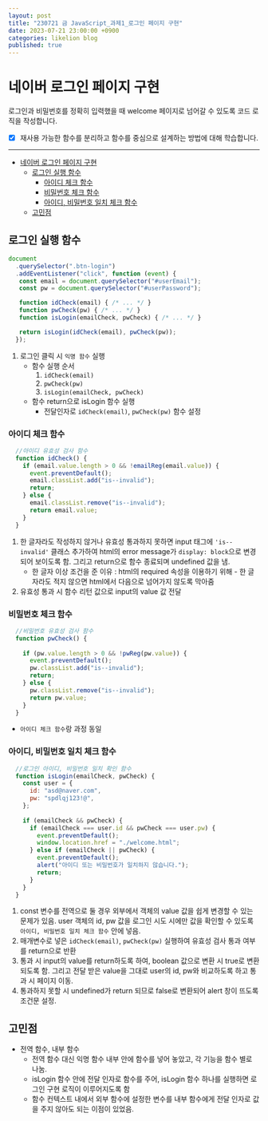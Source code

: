 ```yaml
---
layout: post
title: "230721 금 JavaScript_과제1_로그인 페이지 구현"
date: 2023-07-21 23:00:00 +0900
categories: likelion blog
published: true
---
```


# 네이버 로그인 페이지 구현


로그인과 비밀번호를 정확히 입력했을 때 welcome 페이지로 넘어갈 수 있도록 코드 로직을 작성합니다.

- [x] 재사용 가능한 함수를 분리하고 함수를 중심으로 설계하는 방법에 대해 학습합니다.

---

- [네이버 로그인 페이지 구현](#네이버-로그인-페이지-구현)
  - [로그인 실행 함수](#로그인-실행-함수)
    - [아이디 체크 함수](#아이디-체크-함수)
    - [비밀번호 체크 함수](#비밀번호-체크-함수)
    - [아이디, 비밀번호 일치 체크 함수](#아이디-비밀번호-일치-체크-함수)
  - [고민점](#고민점)


## 로그인 실행 함수

```js
document
  .querySelector(".btn-login")
  .addEventListener("click", function (event) {
   const email = document.querySelector("#userEmail");
   const pw = document.querySelector("#userPassword");

   function idCheck(email) { /* ... */ }
   function pwCheck(pw) { /* ... */ }
   function isLogin(emailCheck, pwCheck) { /* ... */ } 

   return isLogin(idCheck(email), pwCheck(pw));
  });
```

1. 로그인 클릭 시 `익명 함수` 실행
   - 함수 실행 순서
     1. `idCheck(email)`
     2. `pwCheck(pw)`
     3. `isLogin(emailCheck, pwCheck)`
   - 함수 return으로 isLogin 함수 실행
     - 전달인자로 `idCheck(email)`, `pwCheck(pw)` 함수 설정

### 아이디 체크 함수
```js
  //아이디 유효성 검사 함수
  function idCheck() {
    if (email.value.length > 0 && !emailReg(email.value)) {
      event.preventDefault();
      email.classList.add("is--invalid");
      return;
    } else {
      email.classList.remove("is--invalid");
      return email.value;
    }
  }
```

1. 한 글자라도 작성하지 않거나 유효성 통과하지 못하면 input 태그에 `'is--invalid'` 클래스 추가하여 html의 error message가 `display: block`으로 변경되어 보이도록 함. 그리고 return으로 함수 종료되며 undefined 값을 냄.
   - 한 글자 이상 조건을 준 이유 : html의 required 속성을 이용하기 위해 - 한 글자라도 적지 않으면 html에서 다음으로 넘어가지 않도록 막아줌
2. 유효성 통과 시 함수 리턴 값으로 input의 value 값 전달

### 비밀번호 체크 함수
```js
  //비밀번호 유효성 검사 함수
  function pwCheck() {
   
    if (pw.value.length > 0 && !pwReg(pw.value)) {
      event.preventDefault();
      pw.classList.add("is--invalid");
      return;
    } else {
      pw.classList.remove("is--invalid");
      return pw.value;
    }
  }
```

- `아이디 체크 함수`랑 과정 동일

### 아이디, 비밀번호 일치 체크 함수
```js
  //로그인 아이디, 비밀번호 일치 확인 함수
  function isLogin(emailCheck, pwCheck) {
    const user = {
      id: "asd@naver.com",
      pw: "spdlqj123!@",
    };
    
    if (emailCheck && pwCheck) {
      if (emailCheck === user.id && pwCheck === user.pw) {
        event.preventDefault();
        window.location.href = "./welcome.html";
      } else if (emailCheck || pwCheck) {
        event.preventDefault();
        alert("아이디 또는 비밀번호가 일치하지 않습니다.");
        return;
      }
    }
  }
```

1. const 변수를 전역으로 둘 경우 외부에서 객체의 value 값을 쉽게 변경할 수 있는 문제가 있음. user 객체의 id, pw 값을 로그인 시도 시에만 값을 확인할 수 있도록 `아이디, 비밀번호 일치 체크 함수` 안에 넣음. 
2. 매개변수로 넣은 `idCheck(email)`, `pwCheck(pw)` 실행하여 유효성 검사 통과 여부를 return으로 반환
3. 통과 시 input의 value를 return하도록 하여, boolean 값으로 변환 시 true로 변환되도록 함. 그리고 전달 받은 value을 그대로 user의 id, pw와 비교하도록 하고 통과 시 페이지 이동.
4. 통과하지 못할 시 undefined가 return 되므로 false로 변환되어 alert 창이 뜨도록 조건문 설정.


## 고민점
- 전역 함수, 내부 함수
  - 전역 함수 대신 익명 함수 내부 안에 함수를 넣어 놓았고, 각 기능을 함수 별로 나눔.
  - isLogin 함수 안에 전달 인자로 함수를 주어, isLogin 함수 하나를 실행하면 로그인 구현 로직이 이루어지도록 함
  - 함수 컨텍스트 내에서 외부 함수에 설정한 변수를 내부 함수에게 전달 인자로 값을 주지 않아도 되는 이점이 있었음.